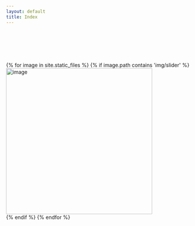 ```yaml
---
layout: default
title: Index
---
```


<div class="main-carousel" style="margin-top: 100px">
  {% for image in site.static_files %}
    {% if image.path contains 'img/slider' %}
      <div class="carousel-cell">
        <img src="{{ site.baseurl }}{{ image.path }}" alt="image" style="height: 400px"/>
      </div>
    {% endif %}
  {% endfor %}
</div>

<script>
  let flkty = new Flickity('.main-carousel', {
        // options
        cellAlign: 'left', 
        wrapAround: true, 
        autoPlay: true,
        imagesLoaded: true,
        fade: true
  });

  // window.load( function() {
  //   flkty.resize();
  // });
</script>